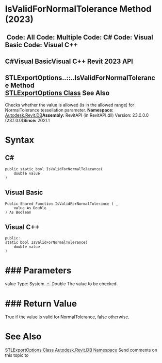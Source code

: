 # IsValidForNormalTolerance Method (2023)

﻿
 Code: All Code: Multiple Code: C# Code: Visual Basic Code: Visual C++   
---  
C#Visual BasicVisual C++
Revit 2023 API  
---  
STLExportOptions..::..IsValidForNormalTolerance Method   
[STLExportOptions Class](c8870dfe-9259-4981-4545-a6c0d0440552.md "STLExportOptions Class") See Also  
---  
Checks whether the value is allowed (is in the allowed range) for NormalTolerance tessellation parameter. 
**Namespace:** [Autodesk.Revit.DB](87546ba7-461b-c646-cbb1-2cb8f5bff8b2.md "Autodesk.Revit.DB Namespace")**Assembly:** RevitAPI (in RevitAPI.dll) Version: 23.0.0.0 (23.1.0.0)**Since:** 2021.1 
# Syntax
C#  
---  
```text
public static bool IsValidForNormalTolerance(
	double value
)
```
  
Visual Basic  
---  
```text
Public Shared Function IsValidForNormalTolerance ( _
	value As Double _
) As Boolean
```
  
Visual C++  
---  
```text
public:
static bool IsValidForNormalTolerance(
	double value
)
```
  
# ### Parameters
value
    Type: System..::..Double The value to be checked. 
# ### Return Value
True if the value is valid for NormalTolerance, false otherwise. 
# See Also
[STLExportOptions Class](c8870dfe-9259-4981-4545-a6c0d0440552.md "STLExportOptions Class")
[Autodesk.Revit.DB Namespace](87546ba7-461b-c646-cbb1-2cb8f5bff8b2.md "Autodesk.Revit.DB Namespace")
Send comments on this topic to 